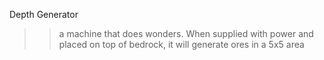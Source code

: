 Depth Generator
>>a machine that does wonders. When supplied with power and placed on top of bedrock, it will generate ores in a 5x5 area
